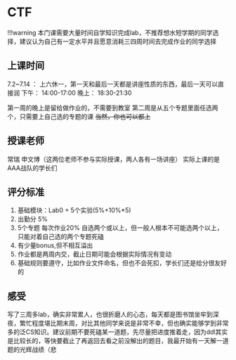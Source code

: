 # CTF

!!!warning
    本门课需要大量时间自学知识完成lab，不推荐想水短学期的同学选择，建议认为自己有一定水平并且愿意消耗三四周时间去完成作业的同学选择

## 上课时间

7.2~7.14 ： 上六休一，第一天和最后一天都是讲座性质的东西，最后一天可以直接润
下午： 14:00-17:00
晚上： 18:30-21:30

第一周的晚上是留给做作业的，不需要到教室
第二周是从五个专题里面任选两个，只需要上自己选的专题的课 <del>当然，你也可以都上</del>

## 授课老师

常瑞 申文博（这两位老师不参与实际授课，两人各有一场讲座）
实际上课的是AAA战队的学长们

## 评分标准

1. 基础模块：Lab0 + 5个实验(5%+10%*5)
2. 出勤分 5%
3. 5个专题 每次作业20% 自选两个或以上，但一般人根本不可能选两个以上，只能对着自己选的两个专题死磕
4. 有少量bonus,但不相互溢出
5. 作业都是两周内交，截止日期可能会根据实际情况有变动
6. 基础规则要遵守，比如作业文件命名，但也不会死扣，学长们还是给分很友好的

## 感受

写了三周多lab，确实非常累人，也很折磨人的心态，每天都是图书馆坐牢到深夜，繁忙程度堪比期末周，对比其他同学来说是非常不幸，但也确实能够学到非常多的泛CS知识。建议前期不要死磕某一道题，先尽量把进度推着走，因为ddl其实是比较长的，等快要截止了再返回去看之前没解出的题目，我最开始有一天解一道题的光辉战绩（悲
